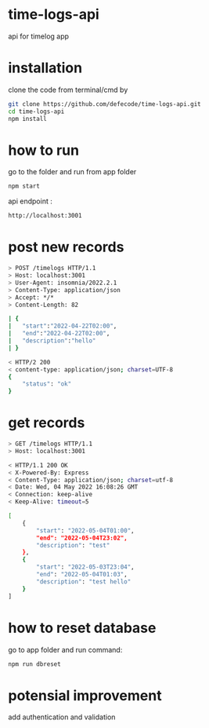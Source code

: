 # time-logs-api
api for timelog app

# installation
clone the code from terminal/cmd by 

```sh
git clone https://github.com/defecode/time-logs-api.git
cd time-logs-api
npm install
```

# how to run
go to the folder and run from app folder

```sh
npm start
```

api endpoint : 

```sh
http://localhost:3001
```

# post new records

```sh
> POST /timelogs HTTP/1.1
> Host: localhost:3001
> User-Agent: insomnia/2022.2.1
> Content-Type: application/json
> Accept: */*
> Content-Length: 82

| {
| 	"start":"2022-04-22T02:00",
| 	"end":"2022-04-22T02:00",
| 	"description":"hello"
| }
```

```sh
< HTTP/2 200 
< content-type: application/json; charset=UTF-8
{
	"status": "ok"
}
```

# get records

```sh
> GET /timelogs HTTP/1.1
> Host: localhost:3001
```

```sh
< HTTP/1.1 200 OK
< X-Powered-By: Express
< Content-Type: application/json; charset=utf-8
< Date: Wed, 04 May 2022 16:08:26 GMT
< Connection: keep-alive
< Keep-Alive: timeout=5

[
	{
		"start": "2022-05-04T01:00",
		"end": "2022-05-04T23:02",
		"description": "test"
	},
	{
		"start": "2022-05-03T23:04",
		"end": "2022-05-04T01:03",
		"description": "test hello"
	}
]
```

# how to reset database

go to app folder and run command:

```sh
npm run dbreset
```

# potensial improvement

add authentication and validation